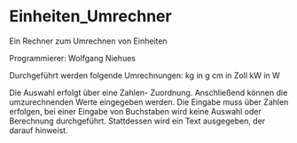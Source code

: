 # Einheiten_Umrechner
 Ein Rechner zum Umrechnen von Einheiten

Programmierer: Wolfgang Niehues

Durchgeführt werden folgende Umrechnungen:
kg in g
cm in Zoll
kW in W

Die Auswahl erfolgt über eine Zahlen- Zuordnung. 
Anschließend können die umzurechnenden Werte eingegeben werden.
Die Eingabe muss über Zahlen erfolgen, bei einer Eingabe von Buchstaben wird keine Auswahl oder Berechnung durchgeführt.
Stattdessen wird ein Text ausgegeben, der darauf hinweist. 
 
